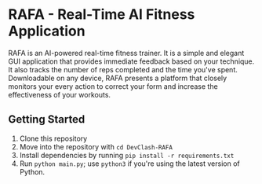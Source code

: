 # RAFA - Real-Time AI Fitness Application
RAFA is an AI-powered real-time fitness trainer. It is a simple and elegant GUI application that provides immediate feedback based on your technique. It also tracks the number of reps completed and the time you've spent. Downloadable on any device, RAFA presents a platform that closely monitors your every action to correct your form and increase the effectiveness of your workouts.

## Getting Started
1. Clone this repository
2. Move into the repository with `cd DevClash-RAFA`
3. Install dependencies by running `pip install -r requirements.txt` 
5. Run `python main.py`; use `python3` if you're using the latest version of Python.
